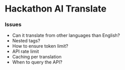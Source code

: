 # Hackathon AI Translate


### Issues
+ Can it translate from other languages than English?
+ Nested tags?
+ How to ensure token limit?
+ API rate limit
+ Caching per translation
+ When to query the API?
